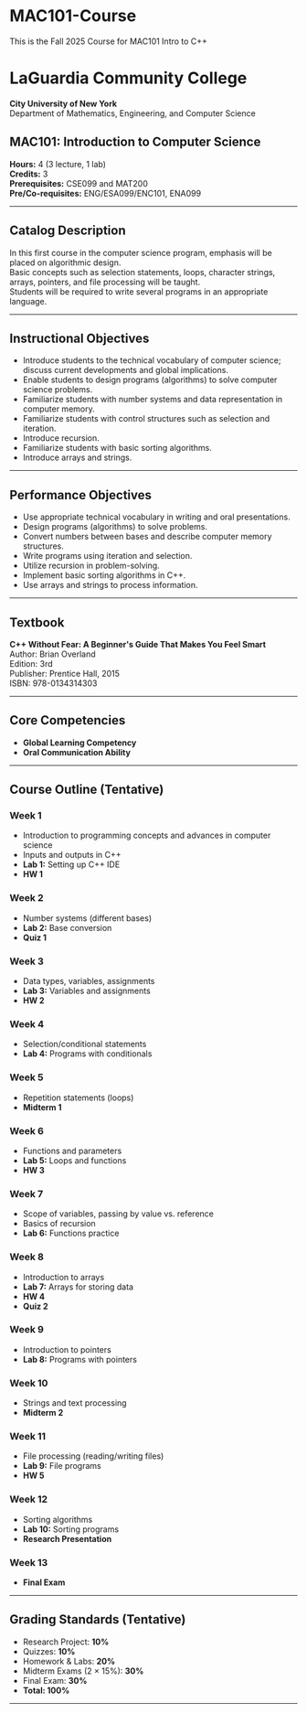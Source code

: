 # MAC101-Course

This is the Fall 2025 Course for MAC101 Intro to C++

# LaGuardia Community College

**City University of New York**  
Department of Mathematics, Engineering, and Computer Science

## MAC101: Introduction to Computer Science

**Hours:** 4 (3 lecture, 1 lab)  
**Credits:** 3  
**Prerequisites:** CSE099 and MAT200  
**Pre/Co-requisites:** ENG/ESA099/ENC101, ENA099

---

## Catalog Description

In this first course in the computer science program, emphasis will be placed on algorithmic design.  
Basic concepts such as selection statements, loops, character strings, arrays, pointers, and file processing will be taught.  
Students will be required to write several programs in an appropriate language.

---

## Instructional Objectives

- Introduce students to the technical vocabulary of computer science; discuss current developments and global implications.
- Enable students to design programs (algorithms) to solve computer science problems.
- Familiarize students with number systems and data representation in computer memory.
- Familiarize students with control structures such as selection and iteration.
- Introduce recursion.
- Familiarize students with basic sorting algorithms.
- Introduce arrays and strings.

---

## Performance Objectives

- Use appropriate technical vocabulary in writing and oral presentations.
- Design programs (algorithms) to solve problems.
- Convert numbers between bases and describe computer memory structures.
- Write programs using iteration and selection.
- Utilize recursion in problem-solving.
- Implement basic sorting algorithms in C++.
- Use arrays and strings to process information.

---

## Textbook

**C++ Without Fear: A Beginner's Guide That Makes You Feel Smart**  
Author: Brian Overland  
Edition: 3rd  
Publisher: Prentice Hall, 2015  
ISBN: 978-0134314303

---

## Core Competencies

- **Global Learning Competency**
- **Oral Communication Ability**

---

## Course Outline (Tentative)

### Week 1

- Introduction to programming concepts and advances in computer science
- Inputs and outputs in C++
- **Lab 1:** Setting up C++ IDE
- **HW 1**

### Week 2

- Number systems (different bases)
- **Lab 2:** Base conversion
- **Quiz 1**

### Week 3

- Data types, variables, assignments
- **Lab 3:** Variables and assignments
- **HW 2**

### Week 4

- Selection/conditional statements
- **Lab 4:** Programs with conditionals

### Week 5

- Repetition statements (loops)
- **Midterm 1**

### Week 6

- Functions and parameters
- **Lab 5:** Loops and functions
- **HW 3**

### Week 7

- Scope of variables, passing by value vs. reference
- Basics of recursion
- **Lab 6:** Functions practice

### Week 8

- Introduction to arrays
- **Lab 7:** Arrays for storing data
- **HW 4**
- **Quiz 2**

### Week 9

- Introduction to pointers
- **Lab 8:** Programs with pointers

### Week 10

- Strings and text processing
- **Midterm 2**

### Week 11

- File processing (reading/writing files)
- **Lab 9:** File programs
- **HW 5**

### Week 12

- Sorting algorithms
- **Lab 10:** Sorting programs
- **Research Presentation**

### Week 13

- **Final Exam**

---

## Grading Standards (Tentative)

- Research Project: **10%**
- Quizzes: **10%**
- Homework & Labs: **20%**
- Midterm Exams (2 × 15%): **30%**
- Final Exam: **30%**
- **Total: 100%**

---
